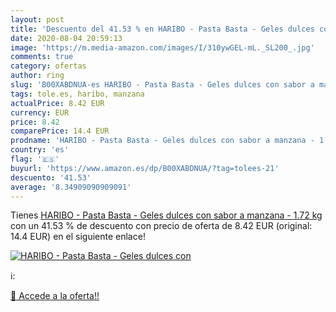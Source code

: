 ```yaml
---
layout: post
title: 'Descuento del 41.53 % en HARIBO - Pasta Basta - Geles dulces con '
date: 2020-08-04 20:59:13
image: 'https://m.media-amazon.com/images/I/310ywGEL-mL._SL200_.jpg'
comments: true
category: ofertas
author: ring
slug: 'B00XABDNUA-es HARIBO - Pasta Basta - Geles dulces con sabor a manzana -...'
tags: tole.es, haribo, manzana
actualPrice: 8.42 EUR
currency: EUR
price: 8.42
comparePrice: 14.4 EUR
prodname: 'HARIBO - Pasta Basta - Geles dulces con sabor a manzana - 1.72 kg'
country: 'es'
flag: '🇪🇸'
buyurl: 'https://www.amazon.es/dp/B00XABDNUA/?tag=tolees-21'
descuento: '41.53'
average: '8.34909090909091'
---
```


Tienes [HARIBO - Pasta Basta - Geles dulces con sabor a manzana - 1.72 kg](https://www.amazon.es/dp/B00XABDNUA/?tag=tolees-21) con un 41.53 % de descuento con precio de oferta de 8.42 EUR (original: 14.4 EUR) en el siguiente enlace!

[![HARIBO - Pasta Basta - Geles dulces con ](https://m.media-amazon.com/images/I/310ywGEL-mL._SL200_.jpg)](https://www.amazon.es/dp/B00XABDNUA/?tag=tolees-21)

ℹ️:


[🛒 Accede a la oferta!!](https://www.amazon.es/dp/B00XABDNUA/?tag=tolees-21)

